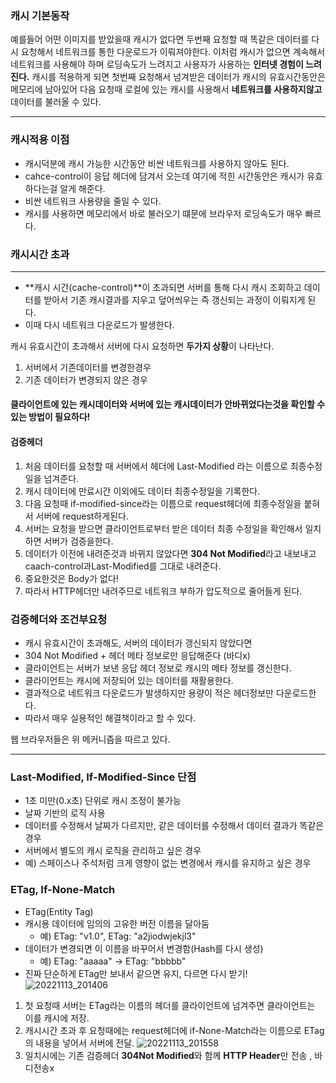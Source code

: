 ### **캐시 기본동작**

예를들어 어떤 이미지를 받았을때 캐시가 없다면 두번째 요청할 때 똑같은 데이터를 다시 요청해서 네트워크를 통한 다운로드가 이뤄져야한다. 이처럼 캐시가 없으면 계속해서 네트워크를 사용해야 하며 로딩속도가 느려지고 사용자가 사용하는 **인터넷 경험이 느려진다.** 
캐시를 적용하게 되면 첫번째 요청해서 넘겨받은 데이터가 캐시의 유효시간동안은 메모리에 남아있어 다음 요청때 로컬에 있는 캐시를 사용해서 **네트워크를 사용하지않고** 데이터를 불러올 수 있다.

------



### **캐시적용** 이점

- 캐시덕분에 캐시 가능한 시간동안 비싼 네트워크를 사용하지 않아도 된다.
- cahce-control이 응답 헤더에 담겨서 오는데 여기에 적힌 시간동안은 캐시가 유효하다는걸 알게 해준다.
- 비싼 네트워크 사용량을 줄일 수 있다.
- 캐시를 사용하면 메모리에서 바로 불러오기 떄문에 브라우저 로딩속도가 매우 빠르다.



### **캐시시간 초과**

------



- **캐시 시간(cache-control)**이 초과되면 서버를 통해 다시 캐시 조회하고 데이터를 받아서 기존 캐시결과를 지우고 덮어씌우는 즉 갱신되는 과정이 이뤄지게 된다. 
- 이때 다시 네트워크 다운로드가 발생한다.



캐시 유효시간이 초과해서 서버에 다시 요청하면 **두가지 상황**이 나타난다.

1. 서버에서 기존데이터를 변경한경우
2. 기존 데이터가 변경되지 않은 경우

#### **클라이언트에 있는 캐시데이터와 서버에 있는 캐시데이터가 안바뀌었다는것을 확인할 수 있는 방법이 필요하다!**

#### **검증헤더** 

1. 처음 데이터를 요청할 때 서버에서 헤더에 Last-Modified 라는 이름으로 최종수정일을 넘겨준다.
2. 캐시 데이터에 만료시간 이외에도 데이터 최종수정일을 기록한다.
3. 다음 요청때  if-modified-since라는 이름으로 request헤더에 최종수정일을 붙혀서 서버에 request하게된다.
4. 서버는 요청을 받으면 클라이언트로부터 받은 데이터 최종 수정일을 확인해서 일치하면 서버가 검증을한다.
5. 데이터가 이전에 내려준것과 바뀌지 않았다면 **304 Not Modified**라고 내보내고 caach-control과Last-Modified를 그대로 내려준다.
6. 중요한것은 Body가 없다!
7. 따라서 HTTP헤더만 내려주므로 네트워크 부하가 압도적으로 줄어들게 된다.

### **검증헤더와 조건부요청**

- 캐시 유효시간이 초과해도, 서버의 데이터가 갱신되지 않았다면
- 304 Not Modified + 헤더 메타 정보로만 응답해준다 (바디x)
- 클라이언트는 서버가 보낸 응답 헤더 정보로 캐시의 메타 정보를 갱신한다.
- 클라이언트는 캐시에 저장되어 있는 데이터를 재활용한다.
- 결과적으로 네트워크 다운로드가 발생하지만 용량이 적은 헤더정보만 다운로드한다.
- 따라서 매우 실용적인 해결책이라고 할 수 있다.

웹 브라우저들은 위 메커니즘을 따르고 있다.

------

### **Last-Modified, If-Modified-Since 단점**

- 1초 미만(0.x초) 단위로 캐시 조정이 불가능
- 날짜 기반의 로직 사용
- 데이터를 수정해서 날짜가 다르지만, 같은 데이터를 수정해서 데이터 결과가 똑같은 경우
- 서버에서 별도의 캐시 로직을 관리하고 싶은 경우
- 예) 스페이스나 주석처럼 크게 영향이 없는 변경에서 캐시를 유지하고 싶은 경우



### **ETag, If-None-Match**

- ETag(Entity Tag)
- 캐시용 데이터에 임의의 고유한 버전 이름을 달아둠
  - 예) ETag: "v1.0", ETag: "a2jiodwjekjl3"
- 데이터가 변경되면 이 이름을 바꾸어서 변경함(Hash를 다시 생성)
  - 예) ETag: "aaaaa" -> ETag: "bbbbb"
- 진짜 단순하게 ETag만 보내서 같으면 유지, 다르면 다시 받기!
![20221113_201406](https://user-images.githubusercontent.com/41957723/201519896-53572667-de5e-41ec-a356-9a73c6c4c529.png)

1. 첫 요청때 서버는 ETag라는 이름의 헤더를 클라이언트에 넘겨주면 클라이언트는 이를 캐시에 저장.
2. 캐시시간 초과 후 요청때에는 request헤더에 if-None-Match라는 이름으로 ETag의 내용을 넣어서 서버에 전달.
   ![20221113_201558](https://user-images.githubusercontent.com/41957723/201520380-72943d92-8cb1-4f99-8293-7f45f7b8cf87.png)
3. 일치시에는 기존 검증헤더 **304Not Modified**와 함께 **HTTP Header**만 전송 , 바디전송x
